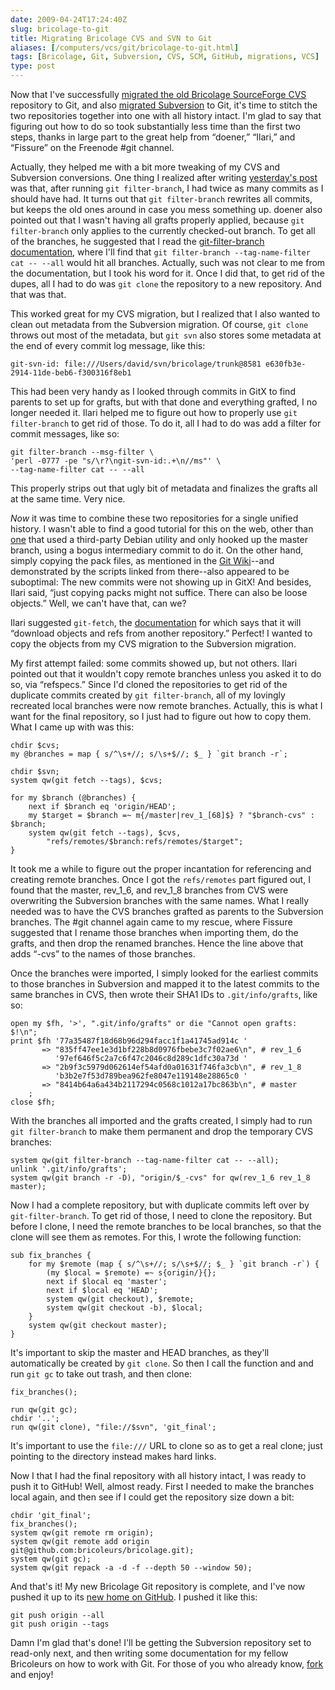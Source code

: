 ```yaml
--- 
date: 2009-04-24T17:24:40Z
slug: bricolage-to-git
title: Migrating Bricolage CVS and SVN to Git
aliases: [/computers/vcs/git/bricolage-to-git.html]
tags: [Bricolage, Git, Subversion, CVS, SCM, GitHub, migrations, VCS]
type: post
---
```


Now that I've successfully [migrated the old Bricolage SourceForge CVS]
repository to Git, and also [migrated Subversion] to Git, it's time to stitch
the two repositories together into one with all history intact. I'm glad to say
that figuring out how to do so took substantially less time than the first two
steps, thanks in large part to the great help from “doener,” “Ilari,” and
“Fissure” on the Freenode \#git channel.

Actually, they helped me with a bit more tweaking of my CVS and Subversion
conversions. One thing I realized after writing [yesterday's post][migrated
Subversion] was that, after running `git filter-branch`, I had twice as many
commits as I should have had. It turns out that `git filter-branch` rewrites all
commits, but keeps the old ones around in case you mess something up. doener
also pointed out that I wasn't having all grafts properly applied, because
`git filter-branch` only applies to the currently checked-out branch. To get all
of the branches, he suggested that I read the [git-filter-branch documentation],
where I'll find that `git filter-branch --tag-name-filter cat -- --all` would
hit all branches. Actually, such was not clear to me from the documentation, but
I took his word for it. Once I did that, to get rid of the dupes, all I had to
do was `git clone` the repository to a new repository. And that was that.

This worked great for my CVS migration, but I realized that I also wanted to
clean out metadata from the Subversion migration. Of course, `git clone` throws
out most of the metadata, but `git svn` also stores some metadata at the end of
every commit log message, like this:

    git-svn-id: file:///Users/david/svn/bricolage/trunk@8581 e630fb3e-2914-11de-beb6-f300316f8eb1

This had been very handy as I looked through commits in GitX to find parents to
set up for grafts, but with that done and everything grafted, I no longer needed
it. Ilari helped me to figure out how to properly use `git filter-branch` to get
rid of those. To do it, all I had to do was add a filter for commit messages,
like so:

    git filter-branch --msg-filter \
    'perl -0777 -pe "s/\r?\ngit-svn-id:.+\n//ms"' \
    --tag-name-filter cat -- --all

This properly strips out that ugly bit of metadata and finalizes the grafts all
at the same time. Very nice.

*Now* it was time to combine these two repositories for a single unified
history. I wasn't able to find a good tutorial for this on the web, other than
[one] that used a third-party Debian utility and only hooked up the master
branch, using a bogus intermediary commit to do it. On the other hand, simply
copying the pack files, as mentioned in the [Git Wiki]--and demonstrated by the
scripts linked from there--also appeared to be suboptimal: The new commits were
not showing up in GitX! And besides, Ilari said, “just copying packs might not
suffice. There can also be loose objects.” Well, we can't have that, can we?

Ilari suggested `git-fetch`, the [documentation] for which says that it will
“download objects and refs from another repository.” Perfect! I wanted to copy
the objects from my CVS migration to the Subversion migration.

My first attempt failed: some commits showed up, but not others. Ilari pointed
out that it wouldn't copy remote branches unless you asked it to do so, via
“refspecs.” Since I'd cloned the repositories to get rid of the duplicate
commits created by `git filter-branch`, all of my lovingly recreated local
branches were now remote branches. Actually, this is what I want for the final
repository, so I just had to figure out how to copy them. What I came up with
was this:

    chdir $cvs;
    my @branches = map { s/^\s+//; s/\s+$//; $_ } `git branch -r`;

    chdir $svn;
    system qw(git fetch --tags), $cvs;

    for my $branch (@branches) {
        next if $branch eq 'origin/HEAD';
        my $target = $branch =~ m{/master|rev_1_[68]$} ? "$branch-cvs" : $branch;
        system qw(git fetch --tags), $cvs,
            "refs/remotes/$branch:refs/remotes/$target";
    }

It took me a while to figure out the proper incantation for referencing and
creating remote branches. Once I got the `refs/remotes` part figured out, I
found that the master, rev\_1\_6, and rev\_1\_8 branches from CVS were
overwriting the Subversion branches with the same names. What I really needed
was to have the CVS branches grafted as parents to the Subversion branches. The
\#git channel again came to my rescue, where Fissure suggested that I rename
those branches when importing them, do the grafts, and then drop the renamed
branches. Hence the line above that adds “-cvs” to the names of those branches.

Once the branches were imported, I simply looked for the earliest commits to
those branches in Subversion and mapped it to the latest commits to the same
branches in CVS, then wrote their SHA1 IDs to `.git/info/grafts`, like so:

    open my $fh, '>', ".git/info/grafts" or die "Cannot open grafts: $!\n";
    print $fh '77a35487f18d68b96d294facc1f1a41745ad914c '
           => "835ff47ee1e3d1bf228b8d0976fbebe3c7f02ae6\n", # rev_1_6
              '97ef646f5c2a7c6f47c2046c8d289c1dfc30a73d '
           => "2b9f3c5979d062614ef54afd0a01631f746fa3cb\n", # rev_1_8
              'b3b2e7f53d789bea962fe8047e119148e28865c0 '
           => "8414b64a6a434b2117294c0568c1012a17bc863b\n", # master
        ;
    close $fh;

With the branches all imported and the grafts created, I simply had to run
`git filter-branch` to make them permanent and drop the temporary CVS branches:

    system qw(git filter-branch --tag-name-filter cat -- --all);
    unlink '.git/info/grafts';
    system qw(git branch -r -D), "origin/$_-cvs" for qw(rev_1_6 rev_1_8 master);

Now I had a complete repository, but with duplicate commits left over by
`git-filter-branch`. To get rid of those, I need to clone the repository. But
before I clone, I need the remote branches to be local branches, so that the
clone will see them as remotes. For this, I wrote the following function:

    sub fix_branches {
        for my $remote (map { s/^\s+//; s/\s+$//; $_ } `git branch -r`) {
            (my $local = $remote) =~ s{origin/}{};
            next if $local eq 'master';
            next if $local eq 'HEAD';
            system qw(git checkout), $remote;
            system qw(git checkout -b), $local;
        }
        system qw(git checkout master);
    }

It's important to skip the master and HEAD branches, as they'll automatically be
created by `git clone`. So then I call the function and and run `git gc` to take
out trash, and then clone:

    fix_branches();

    run qw(git gc);
    chdir '..';
    run qw(git clone), "file://$svn", 'git_final';

It's important to use the `file:///` URL to clone so as to get a real clone;
just pointing to the directory instead makes hard links.

Now I that I had the final repository with all history intact, I was ready to
push it to GitHub! Well, almost ready. First I needed to make the branches local
again, and then see if I could get the repository size down a bit:

    chdir 'git_final';
    fix_branches();
    system qw(git remote rm origin);
    system qw(git remote add origin git@github.com:bricoleurs/bricolage.git);
    system qw(git gc);
    system qw(git repack -a -d -f --depth 50 --window 50);

And that's it! My new Bricolage Git repository is complete, and I've now pushed
it up to its [new home on GitHub]. I pushed it like this:

    git push origin --all
    git push origin --tags

Damn I'm glad that's done! I'll be getting the Subversion repository set to
read-only next, and then writing some documentation for my fellow Bricoleurs on
how to work with Git. For those of you who already know, [fork] and enjoy!

  [migrated the old Bricolage SourceForge CVS]: /computers/vcs/git/bricolage-cvs-to-git.html
    "Migrating Bricolage CVS to Git"
  [migrated Subversion]: /computers/vcs/git/bricolage-svn-to-git.html
    "Migrating Bricolage Subversion to Git"
  [git-filter-branch documentation]: http://www.kernel.org/pub/software/scm/git/docs/git-filter-branch.html
    "git-filter-branch(1) Manual Page"
  [one]: http://www.ouaza.com/wp/2007/07/24/assembling-bits-of-history-with-git/
    "Buxy rêve tout haut: “Assembling bits of history with git”"
  [Git Wiki]: http://git.or.cz/gitwiki/GraftPoint "GitWiki: “GraftPoint”"
  [documentation]: http://www.kernel.org/pub/software/scm/git/docs/git-fetch.html
    "git-fetch(1) Manual Page"
  [new home on GitHub]: http://github.com/bricoleurs/bricolage/
    "The Bricolage Git Tree on GitHub"
  [fork]: http://github.com/bricoleurs/bricolage/fork "Fork Bricolage Now!"

